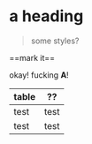 # a heading

> some styles?

==mark it==

okay! fucking **A**!

| table | ??   |
| ----- | ---- |
| test  | test |
| test  | test |
